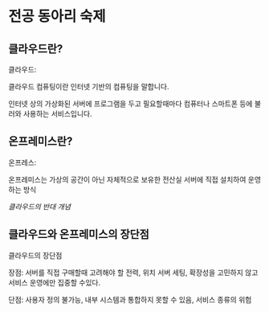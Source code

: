전공 동아리 숙제 
==============================
클라우드란?
---------------------
클라우드: 

  클라우드 컴퓨팅이란 인터넷 기반의 컴퓨팅을 말합니다. 

  인터넷 상의 가상화된 서버에 프로그램을 두고 필요할때마다 컴퓨터나 스마트폰 등에 불러와 사용하는 서비스입니다. 

온프레미스란?
--------------
온프레스:

  온프레미스는 가상의 공간이 아닌 자체적으로 보유한 전산실 서버에 직접 설치하여 운영하는 방식
  
*클라우드의 반대 개념*


클라우드와 온프레미스의 장단점
-------------------------------
클라우드의 장단점

  장점: 서버를 직접 구매할때 고려해야 할 전력, 위치 서버 세팅, 확장성을 고민하지 않고 서비스 운영에만 집중할 수있다.
  
  단점: 사용자 정의 불가능,  내부 시스템과 통합하지 못할 수 있음, 서비스 종류의 위험


